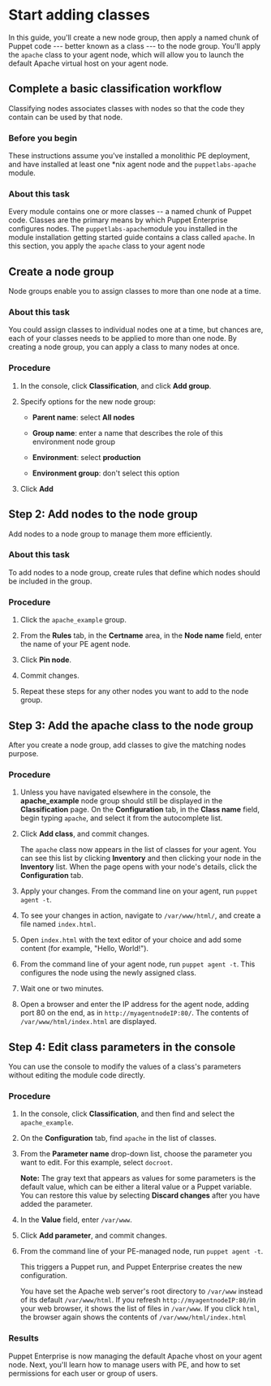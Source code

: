 # Start adding classes

In this guide, you'll create a new node group, then apply a named chunk of Puppet code --- better known as a class --- to the node group. You'll apply the `apache` class to your agent node, which will allow you to launch the default Apache virtual host on your agent node.

## Complete a basic classification workflow

Classifying nodes associates classes with nodes so that the code they contain can be used by that node.

### Before you begin

These instructions assume you've installed a monolithic PE deployment, and have installed at least one \*nix agent node and the `puppetlabs-apache` module.

### About this task

Every module contains one or more classes -- a named chunk of Puppet code. Classes are the primary means by which Puppet Enterprise configures nodes. The `puppetlabs-apache`module you installed in the module installation getting started guide contains a class called `apache`. In this section, you apply the `apache` class to your agent node

## Create a node group

Node groups enable you to assign classes to more than one node at a time.

### About this task

You could assign classes to individual nodes one at a time, but chances are, each of your classes needs to be applied to more than one node. By creating a node group, you can apply a class to many nodes at once.

### Procedure

1.  In the console, click **Classification**, and click **Add group**.

2.  Specify options for the new node group:

    -   **Parent name**: select **All nodes**
    -   **Group name**: enter a name that describes the role of this environment node group
    -   **Environment**: select **production**

    -   **Environment group**: don't select this option

3.  Click **Add**


## Step 2: Add nodes to the node group

Add nodes to a node group to manage them more efficiently.

### About this task

To add nodes to a node group, create rules that define which nodes should be included in the group.

### Procedure

1.  Click the `apache_example` group.

2.  From the **Rules** tab, in the **Certname** area, in the **Node name** field, enter the name of your PE agent node.

3.  Click **Pin node**.

4.  Commit changes.

5.  Repeat these steps for any other nodes you want to add to the node group.


## Step 3: Add the apache class to the node group

After you create a node group, add classes to give the matching nodes purpose.

### Procedure

1.  Unless you have navigated elsewhere in the console, the **apache\_example** node group should still be displayed in the **Classification** page. On the **Configuration** tab, in the **Class name** field, begin typing `apache`, and select it from the autocomplete list.

2.  Click **Add class**, and commit changes.

    The `apache` class now appears in the list of classes for your agent. You can see this list by clicking **Inventory** and then clicking your node in the **Inventory** list. When the page opens with your node's details, click the **Configuration** tab.

3.  Apply your changes. From the command line on your agent, run `puppet agent -t`.

4.  To see your changes in action, navigate to `/var/www/html/`, and create a file named `index.html`.

5.  Open `index.html` with the text editor of your choice and add some content \(for example, "Hello, World!"\).

6.  From the command line of your agent node, run `puppet agent -t`. This configures the node using the newly assigned class.

7.  Wait one or two minutes.

8.  Open a browser and enter the IP address for the agent node, adding port 80 on the end, as in `http://myagentnodeIP:80/`. The contents of `/var/www/html/index.html` are displayed.


## Step 4: Edit class parameters in the console

You can use the console to modify the values of a class's parameters without editing the module code directly.

### Procedure

1.  In the console, click **Classification**, and then find and select the `apache_example`.

2.  On the **Configuration** tab, find `apache` in the list of classes.

3.  From the **Parameter name** drop-down list, choose the parameter you want to edit. For this example, select `docroot`.

    **Note:** The gray text that appears as values for some parameters is the default value, which can be either a literal value or a Puppet variable. You can restore this value by selecting **Discard changes** after you have added the parameter.

4.  In the **Value** field, enter `/var/www`.

5.  Click **Add parameter**, and commit changes.

6.  From the command line of your PE-managed node, run `puppet agent -t`.

    This triggers a Puppet run, and Puppet Enterprise creates the new configuration.

    You have set the Apache web server's root directory to `/var/www` instead of its default `/var/www/html`. If you refresh `http://myagentnodeIP:80/`in your web browser, it shows the list of files in `/var/www`. If you click `html`, the browser again shows the contents of `/var/www/html/index.html`


### Results

Puppet Enterprise is now managing the default Apache vhost on your agent node. Next, you'll learn how to manage users with PE, and how to set permissions for each user or group of users.

